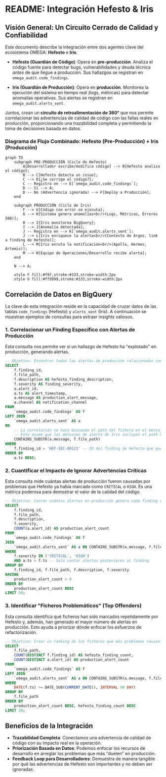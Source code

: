 # README: Integración Hefesto & Iris

## Visión General: Un Circuito Cerrado de Calidad y Confiabilidad

Este documento describe la integración entre dos agentes clave del ecosistema OMEGA: **Hefesto** e **Iris**.

*   **Hefesto (Guardián de Código)**: Opera en **pre-producción**. Analiza el código fuente para detectar bugs, vulnerabilidades y deuda técnica *antes* de que llegue a producción. Sus hallazgos se registran en `omega_audit.code_findings`.

*   **Iris (Guardián de Producción)**: Opera en **producción**. Monitorea la ejecución del sistema en tiempo real (logs, métricas) para detectar anomalías operativas. Sus alertas se registran en `omega_audit.alerts_sent`.

Juntos, crean un **circuito de retroalimentación de 360°** que nos permite correlacionar las advertencias de calidad de código con las fallas reales en producción, proporcionando una trazabilidad completa y permitiendo la toma de decisiones basada en datos.

### Diagrama de Flujo Combinado: Hefesto (Pre-Producción) + Iris (Producción)

```mermaid
graph TD
    subgraph PRE-PRODUCCIÓN (Ciclo de Hefesto)
        A[Desarrollador escribe/modifica código] --> B{Hefesto analiza el código};
        B --> C[Hefesto detecta un issue];
        C --> D{¿Se corrige el código?};
        C -- Registra en --> E[`omega_audit.code_findings`];
        D -- Sí --> A;
        D -- No (Advertencia ignorada) --> F[Deploy a Producción];
    end

    subgraph PRODUCCIÓN (Ciclo de Iris)
        F --> G[Código con error se ejecuta];
        G --> H[Sistema genera anomalías<br/>(Logs, Métricas, Errores 500)];
        H --> I{Iris monitorea BigQuery};
        I --> J[Anomalía detectada];
        J -- Registra en --> K[`omega_audit.alerts_sent`];
        J --> L[Iris enriquece la alerta<br/>(Contexto de Argos, link a finding de Hefesto)];
        L --> M[Iris enruta la notificación<br/>(Apollo, Hermes, Artemis)];
        M --> N[Equipo de Operaciones/Desarrollo recibe alerta];
    end

    N --> A;

    style F fill:#f9f,stroke:#333,stroke-width:2px
    style G fill:#ff9999,stroke:#333,stroke-width:2px
```

## Correlación de Datos en BigQuery

La clave de esta integración reside en la capacidad de cruzar datos de las tablas `code_findings` (Hefesto) y `alerts_sent` (Iris). A continuación se muestran ejemplos de consultas para extraer insights valiosos.

### 1. Correlacionar un Finding Específico con Alertas de Producción

Esta consulta nos permite ver si un hallazgo de Hefesto ha "explotado" en producción, generando alertas.

```sql
-- Objetivo: Encontrar todas las alertas de producción relacionadas con un finding de código específico.
SELECT
    f.finding_id,
    f.file_path,
    f.description AS hefesto_finding_description,
    f.severity AS finding_severity,
    a.alert_id,
    a.ts AS alert_timestamp,
    a.message AS production_alert_message,
    a.channel AS notification_channel
FROM
    `omega_audit.code_findings` AS f
LEFT JOIN
    `omega_audit.alerts_sent` AS a
ON
    -- La correlación se hace buscando el path del fichero en el mensaje de la alerta.
    -- Esto asume que los mensajes de alerta de Iris incluyen el path del fichero que falla.
    CONTAINS_SUBSTR(a.message, f.file_path)
WHERE
    f.finding_id = 'HEF-SEC-00123' -- ID del finding de Hefesto que queremos investigar
ORDER BY
    a.ts DESC;
```

### 2. Cuantificar el Impacto de Ignorar Advertencias Críticas

Esta consulta mide cuántas alertas de producción fueron causadas por problemas que Hefesto ya había marcado como `CRITICAL` o `HIGH`. Es una métrica poderosa para demostrar el valor de la calidad del código.

```sql
-- Objetivo: Contar cuántas alertas en producción genera cada finding de alta severidad.
SELECT
    f.finding_id,
    f.file_path,
    f.description,
    f.severity,
    COUNT(a.alert_id) AS production_alert_count
FROM
    `omega_audit.code_findings` AS f
JOIN
    `omega_audit.alerts_sent` AS a ON CONTAINS_SUBSTR(a.message, f.file_path)
WHERE
    f.severity IN ('CRITICAL', 'HIGH')
    AND a.ts > f.ts -- Solo contar alertas posteriores al finding
GROUP BY
    f.finding_id, f.file_path, f.description, f.severity
HAVING
    production_alert_count > 0
ORDER BY
    production_alert_count DESC
LIMIT 50;
```

### 3. Identificar "Ficheros Problemáticos" (Top Offenders)

Esta consulta identifica qué ficheros han sido marcados repetidamente por Hefesto y, además, han generado el mayor número de alertas en producción. Esto ayuda a priorizar dónde enfocar los esfuerzos de refactorización.

```sql
-- Objetivo: Crear un ranking de los ficheros que más problemas causan.
SELECT
    f.file_path,
    COUNT(DISTINCT f.finding_id) AS hefesto_finding_count,
    COUNT(DISTINCT a.alert_id) AS production_alert_count
FROM
    `omega_audit.code_findings` AS f
LEFT JOIN
    `omega_audit.alerts_sent` AS a ON CONTAINS_SUBSTR(a.message, f.file_path)
WHERE
    DATE(f.ts) >= DATE_SUB(CURRENT_DATE(), INTERVAL 90 DAY)
GROUP BY
    f.file_path
ORDER BY
    production_alert_count DESC, hefesto_finding_count DESC
LIMIT 20;
```

## Beneficios de la Integración

*   **Trazabilidad Completa**: Conectamos una advertencia de calidad de código con su impacto real en la operación.
*   **Priorización Basada en Datos**: Podemos enfocar los recursos de desarrollo en arreglar los problemas que más "duelen" en producción.
*   **Feedback Loop para Desarrolladores**: Demuestra de manera tangible por qué las advertencias de Hefesto son importantes y no deben ser ignoradas.
